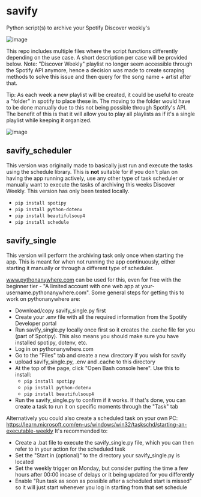 # savify
Python script(s) to archive your Spotify Discover weekly's

![image](https://github.com/user-attachments/assets/bfd5a88c-24de-4aca-922d-0838d35475cf)


This repo includes multiple files where the script functions differently depending on the use case. A short description per case will be provided below.
Note: "Discover Weekly" playlist no longer seem accessible through the Spotify API anymore, hence a decision was made to create scraping methods to solve this issue and then query for the song name + artist after that.

Tip: As each week a new playlist will be created, it could be useful to create a "folder" in spotify to place these in. The moving to the folder would have to be done manually due to this not being possible through Spotify's API.
The benefit of this is that it will allow you to play all playlists as if it's a single playlist while keeping it organized.

![image](https://github.com/user-attachments/assets/b7941706-67cd-4d25-9edd-9bc6830912bb)


## savify_scheduler
This version was originally made to basically just run and execute the tasks using the schedule library. This is **not** suitable for if you don't plan on having the app running actively, use any other type of task scheduler or manually want to execute the tasks of archiving this weeks Discover Weekly.
This version has only been tested locally.
- `pip install spotipy`
- `pip install python-dotenv`
- `pip install beautifulsoup4`
- `pip install schedule`

## savify_single
This version will perform the archiving task only once when starting the app. This is meant for when not running the app continuously, either starting it manually or through a different type of scheduler.

www.pythonanywhere.com can be used for this, even for free with the beginner tier - "A limited account with one web app at your-username.pythonanywhere.com".
Some general steps for getting this to work on pythonanywhere are:
- Download/copy savify_single.py first
- Create your .env file with all the required information from the Spotify Developer portal
- Run savify_single.py locally once first so it creates the .cache file for you (part of Spotipy). This also means you should make sure you have installed spotipy, dotenv, etc.
- Log in on pythonanywhere.com
- Go to the "Files" tab and create a new directory if you wish for savify
- upload savify_single.py, .env and .cache to this directory
- At the top of the page, click "Open Bash console here". Use this to install:
   - `pip install spotipy`
   - `pip install python-dotenv`
   - `pip install beautifulsoup4`
- Run the savify_single.py to confirm if it works. If that's done, you can create a task to run it on specific moments through the "Task" tab

Alternatively you could also create a scheduled task on your own PC:
https://learn.microsoft.com/en-us/windows/win32/taskschd/starting-an-executable-weekly
It's recommended to:
- Create a .bat file to execute the savify_single.py file, which you can then refer to in your action for the scheduled task
- Set the "Start in (optional)" to the directory your savify_single.py is located
- Set the weekly trigger on Monday, but consider putting the time a few hours after 00:00 incase of delays or it being updated for you differently
- Enable "Run task as soon as possible after a scheduled start is missed" so it will just start whenever you log in starting from that set schedule
